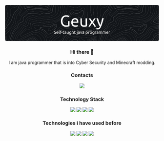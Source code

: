 <div align="center">
 <img src="https://github.com/Geuxy/geuxy/blob/main/banner.png">
</div>

<div align="center">
<h3>Hi there 👋</h3>
 I am java programmer that is into Cyber Security and Minecraft modding.
</div>

<div align="center">
<h3>Contacts</h3>
  <a href="discord.txt">
   <img src=https://img.shields.io/badge/Discord-7289DA?style=for-the-badge&logo=discord&logoColor=white">
  </a>
</div>

<div align="center">
<h3>Technology Stack</h3>
 <img src="https://img.shields.io/badge/Java-ED8B00?style=for-the-badge&logo=openjdk&logoColor=white">
 <img src="https://img.shields.io/badge/Kotlin-0095D5?&style=for-the-badge&logo=kotlin&logoColor=white">
 <img src="https://img.shields.io/badge/Linux-FCC624?style=for-the-badge&logo=linux&logoColor=black">
 <img src="https://img.shields.io/badge/Python-3776AB?style=for-the-badge&logo=python&logoColor=white">
</div>

<div align="center">
 <h3>Technologies i have used before</h3>
   <img src="https://img.shields.io/badge/C%2B%2B-00599C?style=for-the-badge&logo=c%2B%2B&logoColor=white">
   <img src="https://img.shields.io/badge/C-00599C?style=for-the-badge&logo=c&logoColor=white">
   <img src="https://img.shields.io/badge/C%23-239120?style=for-the-badge&logo=c&logoColor=white">
   <img src="https://img.shields.io/badge/Rust-000000?style=for-the-badge&logo=rust&logoColor=white">
</div>
